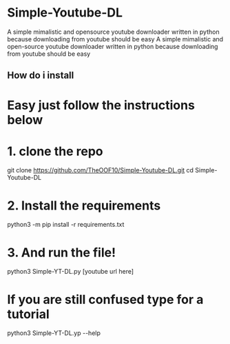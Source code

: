 # Simple-Youtube-DL
A simple mimalistic and opensource youtube downloader written in python because downloading from youtube should be easy
A simple mimalistic and open-source youtube downloader written in python because downloading from youtube should be easy
## How do i install
# Easy just follow the instructions below
# 1. clone the repo
git clone https://github.com/TheOOF10/Simple-Youtube-DL.git
cd Simple-Youtube-DL
# 2. Install the requirements
python3 -m pip install -r requirements.txt
# 3. And run the file!
python3 Simple-YT-DL.py [youtube url here]
# If you are still confused type for a tutorial
python3 Simple-YT-DL.yp --help

